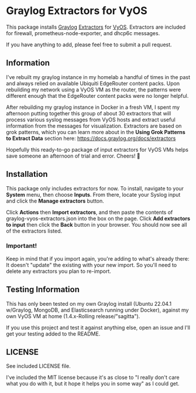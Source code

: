 # Graylog Extractors for VyOS

This package installs [Graylog](https://www.graylog.org) [Extractors](https://docs.graylog.org/docs/extractors) for [VyOS](https://vyos.io). Extractors are included for firewall, prometheus-node-exporter, and dhcp6c messages.

If you have anything to add, please feel free to submit a pull request.

## Information
I've rebuilt my graylog instance in my homelab a handful of times in the past and always relied on available Ubiquiti EdgeRouter content packs. Upon rebuilding my network using a VyOS VM as the router, the patterns were different enough that the EdgeRouter content packs were no longer helpful.

After rebuilding my graylog instance in Docker in a fresh VM, I spent my afternoon putting together this group of about 30 extractors that will process various syslog messages from VyOS hosts and extract useful information from the messages for visualization. Extractors are based on grok patterns, which you can learn more about in the **Using Grok Patterns to Extract Data** section here: https://docs.graylog.org/docs/extractors

Hopefully this ready-to-go package of input extractors for VyOS VMs helps save someone an afternoon of trial and error. Cheers! 🍻

## Installation
This package only includes extractors for now. To install, navigate to your **System** menu, then choose **Inputs**. From there, locate your Syslog input and click the **Manage extractors** button. 

Click **Actions** then **Import extractors**, and then paste the contents of graylog-vyos-extractors.json into the box on the page. Click **Add extractors to input** then click the **Back** button in your browser. You should now see all of the extractors listed. 

### Important!
Keep in mind that if you import again, you're adding to what's already there: It doesn't "update" the existing with your new import. So you'll need to delete any extractors you plan to re-import.

## Testing Information
This has only been tested on my own Graylog install (Ubuntu 22.04.1 w/Graylog, MongoDB, and Elasticsearch running under Docker), against my own VyOS VM at home (1.4.x-Rolling release/"sagitta").

If you use this project and test it against anything else, open an issue and I'll get your testing added to the README.

## LICENSE
See included LICENSE file. 

I've included the MIT license because it's as close to "I really don't care what you do with it, but it hope it helps you in some way" as I could get.
